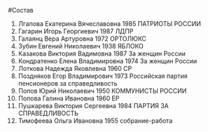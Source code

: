 #Состав
1. Лгапова Екатерина Вячеславовна 1985 ПАТРИОТЫ РОССИИ
2. Гагарин Игорь Георгиевич 1987 ЛДПР
3. Галаянц Вера Артуровна 1972 ОРТОЛЮКС
4. Зубин Евгений Николаевич 1938 ЯБЛОКО
5. Казакова Виктория Вадимовна 1987 За женщин России
6. Кондратенко Елена Владимировна 1974 За женщин России
7. Лоткова Надежда Яковлевна 1960 СР
8. Поздняков Егор Владимирович 1973 Российская партия пенсионеров за справедливость
9. Попов Юрий Николаевич 1950 КОММУНИСТЫ РОССИИ
10. Попова Галина Ивановна 1960 ЕР
11. Пушкарева Виктория Сергеевна 1984 ПАРТИЯ ЗА СПРАВЕДЛИВОСТЬ
12. Тимофеева Ольга Ивановна 1955 собрание-работа
